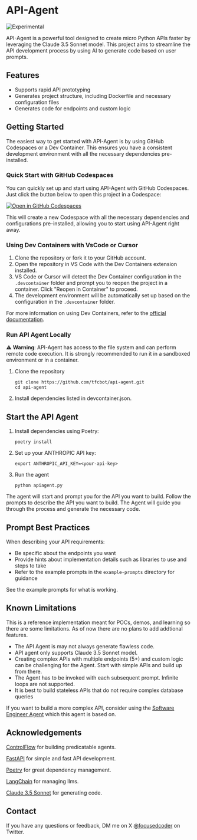 # API-Agent

![Experimental](https://img.shields.io/badge/Status-Experimental-yellow)

API-Agent is a powerful tool designed to create micro Python APIs faster by leveraging the Claude 3.5 Sonnet model. This project aims to streamline the API development process by using AI to generate code based on user prompts.




## Features

- Supports rapid API prototyping
- Generates project structure, including Dockerfile and necessary configuration files
- Generates code for endpoints and custom logic


## Getting Started

The easiest way to get started with API-Agent is by using GitHub Codespaces or a Dev Container. This ensures you have a consistent development environment with all the necessary dependencies pre-installed.


### Quick Start with GitHub Codespaces

You can quickly set up and start using API-Agent with GitHub Codespaces. Just click the button below to open this project in a Codespace:

[![Open in GitHub Codespaces](https://github.com/codespaces/badge.svg)](https://github.com/codespaces/new?hide_repo_select=true&ref=main&repo=839018747)

This will create a new Codespace with all the necessary dependencies and configurations pre-installed, allowing you to start using API-Agent right away.



### Using Dev Containers with VsCode or Cursor

1. Clone the repository or fork it to your GitHub account.
2. Open the repository in VS Code with the Dev Containers extension installed.
3. VS Code or Cursor will detect the Dev Container configuration in the `.devcontainer` folder and prompt you to reopen the project in a container. Click "Reopen in Container" to proceed.
4. The development environment will be automatically set up based on the configuration in the `.devcontainer` folder.

For more information on using Dev Containers, refer to the [official documentation](https://code.visualstudio.com/docs/devcontainers/containers).

### Run API Agent Locally
⚠️ **Warning**: API-Agent has access to the file system and can perform remote code execution. It is strongly recommended to run it in a sandboxed environment or in a container.

1. Clone the repository
    ```
    git clone https://github.com/tfcbot/api-agent.git
    cd api-agent
    ```
2. Install dependencies listed in devcontainer.json. 

## Start the API Agent

1. Install dependencies using Poetry:
    ```
    poetry install
    ```

2. Set up your ANTHROPIC API key:
    ```
    export ANTHROPIC_API_KEY=<your-api-key>
    ```

3. Run the agent
    ```
    python apiagent.py
    ```
The agent will start and prompt you for the API you want to build. Follow the prompts to describe the API you want to build. The Agent will guide you through the process and generate the necessary code.

## Prompt Best Practices

When describing your API requirements:
- Be specific about the endpoints you want
- Provide hints about implementation details such as libraries to use and steps to take
- Refer to the example prompts in the `example-prompts` directory for guidance


See the example prompts for what is working. 

## Known Limitations 

This is a reference implementation meant for POCs, demos, and learning so there are some limitations. As of now there are no plans to add addtional features. 

- The API Agent is may not always generate flawless code.
- API agent only supports Claude 3.5 Sonnet model. 
- Creating complex APIs with multiple endpoints (5+) and custom logic can be challenging for the Agent. Start with simple APIs and build up from there. 
- The Agent has to be invoked with each subsequent prompt. Infinite loops are not supported. 
- It is best to build stateless APIs that do not require complex database queries

If you want to build a more complex API, consider using the [Software Engineer Agent](https://controlflow.ai/examples/agent-engineer) which this agent is based on. 


## Acknowledgements

[ControlFlow](https://controlflow.ai/) for building predicatable agents. 

[FastAPI](https://fastapi.tiangolo.com/) for simple and fast API development. 

[Poetry](https://python-poetry.org/) for great dependency management. 

[LangChain](https://python.langchain.com/docs/get_started/introduction) for managing llms.

[Claude 3.5 Sonnet](https://docs.anthropic.com/claude-3-sonnet/reference/claude-3-sonnet-model-parameters) for generating code. 

## Contact

If you have any questions or feedback, DM me on X [@focusedcoder](https://twitter.com/focusedcoder) on Twitter. 